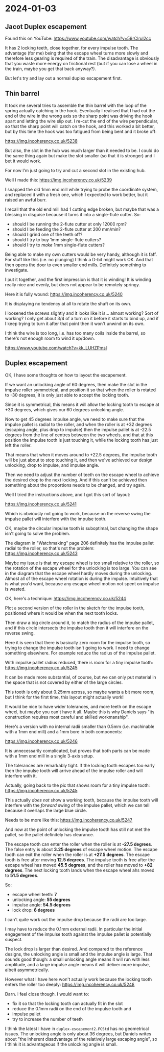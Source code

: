 # 2024-01-03

## Jacot Duplex escapement

Found this on YouTube: https://www.youtube.com/watch?v=59rCIruI2cc

It has 2 locking teeth, close together, for every impulse tooth. The advantage (for me) being that the escape wheel
turns more slowly and therefore less gearing is required of the train. The disadvantage is obviously that you waste more
energy on frictional rest (but if you can lose a wheel in the train, maybe you get that back anyway?).

But let's try and lay out a normal duplex escapement first.

## Thin barrel

It took me several tries to assemble the thin barrel with the loop of the spring actually catching
in the hook. Eventually I realised that I had cut the end of the wire in the wrong axis so the sharp
point was driving the hook apart and letting the wire slip out. I re-cut the end of the wire perpendicular,
so that the sharp point will catch on the hook, and this worked a bit better, but by this time the hook
was too fatigued from being bent and it broke off:

https://img.incoherency.co.uk/5238

But also, the slot in the hub was much larger than it needed to be. I could do the same thing again but
make the slot smaller (so that it is stronger) and I bet it would work.

For now I'm just going to try and cut a second slot in the existing hub.

Well I made this: https://img.incoherency.co.uk/5239

I snapped the old 1mm end mill while trying to probe the coordinate system, and replaced it with a fresh one,
which I expected to work better, but it raised an awful burr.

I recall that the old end mill had 1 cutting edge broken, but maybe that was a blessing in disguise because it turns
it into a single-flute cutter. So:

 * should I be running the 2-flute cutter at only 12000 rpm?
 * should I be feeding the 2-flute cutter at 200 mm/min?
 * should I grind one of the teeth off?
 * should I try to buy 1mm single-flute cutters?
 * should I try to *make* 1mm single-flute cutters?

Being able to make my own cutters would be very handy, although it is faff. For stuff like this (i.e. no plunging) I think a
D-bit might work OK. And that then opens the door to even smaller end mills.
Definitely something to investigate.

I put it together, and the first impression is that it is winding! It is winding really nice and evenly, but does not appear
to be remotely springy.

Here it is fully wound: https://img.incoherency.co.uk/5240

It is displaying no tendency at all to rotate the shaft on its own.

I loosened the screws slightly and it looks like it is... almost working? Sort of working? I only get about 3/4 of a turn on it
before it starts to bind up, and if I keep trying to turn it after that point then it won't unwind on its own.

I think the wire is too long, i.e. has too many coils inside the barrel, so there's not enough room to wind it up/down.

https://www.youtube.com/watch?v=kk_LUHZPmsI

## Duplex escapement

OK, I have some thoughts on how to layout the escapement.

If we want an unlocking angle of 60 degrees, then make the slot
in the impulse roller symmetrical, and position it
so that when the roller is rotated to -30 degrees, it is only just
able to accept the locking tooth.

Since it is symmetrical, this means it will allow the locking tooth
to escape at +30 degrees, which gives our 60 degrees unlocking angle.

Now to get 45 degrees impulse angle, we need to make sure that
the impulse pallet is radial to the roller, and
when the roller is at +32 degrees (escaping angle, plus drop to
impulse) then the impulse pallet is
at -22.5 degrees from the
line of centres between the two wheels, and that at this position
the impulse tooth is just touching it, while the locking tooth
has just left the roller.

That means that when it moves around to +22.5 degrees, the impulse
tooth will be just about to stop touching it, and then we've
achieved our design unlocking, drop to impulse, and impulse angle.

Then we need to adjust the number of teeth on the escape wheel
to achieve the desired drop to the next locking. And if this
can't be achieved then something about the proportions needs to
be changed, and try again.

Well I tried the instructions above, and I got this sort of
layout:

https://img.incoherency.co.uk/5241

Which is obviously not going to work, because on the reverse
swing the impulse pallet will interfere with the impulse tooth.

OK, maybe the circular impulse tooth is suboptimal, but changing
the shape isn't going to solve the problem.

The diagram in "Watchmaking" page 206 definitely has the impulse
pallet radial to the roller, so that's not the problem: https://img.incoherency.co.uk/5243

Maybe my issue is that my escape wheel is too small relative to
the roller, so the rotation of the escape wheel for the
unlocking is too large. You can see in the diagram that the
escape wheel hardly moves during the unlocking. Almost all of
the escape wheel rotation is during the impulse. Intuitively that
is what you'd want, because any escape wheel motion not spent
on impulse is wasted.

OK, here's a technique: https://img.incoherency.co.uk/5244

Plot a second version of the roller in the sketch for the impulse
tooth, positioned where it would be when the next tooth locks.

Then draw a big circle around it, to match the radius of the
impulse pallet, and if this circle intersects the impulse
tooth then it will interfere on the reverse swing.

Here it is seen that there is basically zero room for the
impulse tooth, so trying to change the impulse tooth isn't
going to work. I need to change something elsewhere. For example
reduce the radius of the impulse pallet.

With impulse pallet radius reduced, there is room for a tiny
impulse tooth: https://img.incoherency.co.uk/5245

It can be made more substantial, of course, but we can only put material in the space that is not covered by either of the large circles.

This tooth is only about 0.25mm across, so maybe wants a bit
more room, but I think for the first time, this layout might
actually work!

It would be nice to have wider tolerances, and more teeth on
the escape wheel, but maybe you can't have it all. Maybe this is
why Daniels says "its construction requires most careful
and skilled workmanship".

Here's a version with no internal radii smaller than 0.5mm (i.e.
machinable with a 1mm end mill) and a 1mm bore in both components:

https://img.incoherency.co.uk/5246

It is unnecessarily complicated, but proves that both parts
can be made with a 1mm end mill in a single 3-axis setup.

The tolerances are remarkably tight. If the locking tooth escapes
too early then the impulse tooth will arrive ahead of the impulse
roller and will interfere with it.

Actually, going back to the pic that shows room for
a tiny impulse tooth: https://img.incoherency.co.uk/5245

This actually *does not* show a working tooth, because the
impulse tooth will interfere with the *forward* swing of the
impulse pallet, which we can tell because it overlaps the
large blue circle.

Needs to be more like this: https://img.incoherency.co.uk/5247

And now at the point of unlocking the impulse tooth has still
not met the pallet, so the pallet definitely has clearance.

The escape tooth can enter the roller when the roller is at
**-27.5 degrees**. The false entry is about **3.25 degrees** of
escape wheel motion. The escape tooth can exit the roller
when the roller is at **+27.5 degrees**.
The escape tooth is free after moving **12.5 degrees**. The
impulse tooth is free after the escape wheel has moved **45.5
degrees**, and the roller has moved to **+82 degrees**. The
next locking tooth lands when the escape wheel ahs moved to
**51.5 degrees**.

So:

 * escape wheel teeth: **7**
 * unlocking angle: **55 degrees**
 * impulse angle: **54.5 degrees**
 * lock drop: **6 degrees**

I can't quite work out the impulse drop because the radii are too
large.

I may have to reduce the 0.1mm external radii.
In particular the initial engagement of the
impulse tooth against the impulse pallet is potentially suspect.

The lock drop is larger than desired. And compared to the
reference designs, the unlocking angle is small and the impulse
angle is large. That sounds good though: a small unlocking angle
means it will run with less amplitude, and a large impulse angle
means it will deliver more impulse, albeit asymmetrically.

However what I have here won't actually work because the locking
tooth enters the roller too deeply: https://img.incoherency.co.uk/5248

Darn. I feel close though. I would want to:

 * fix it so that the locking tooth can actually fit in the slot
 * reduce the 0.1mm radii on the end of the impulse tooth and
 * impulse pallet
 * try to increase the number of teeth

I think the latest I have in `duplex-escapement2.FCStd` has no geometrical
issues. The unlocking angle is only about 36 degrees, but Daniels
writes about "the inherent disadvantage of the relatively large escaping angle",
so I think it is advantageous if the unlocking angle is small.
